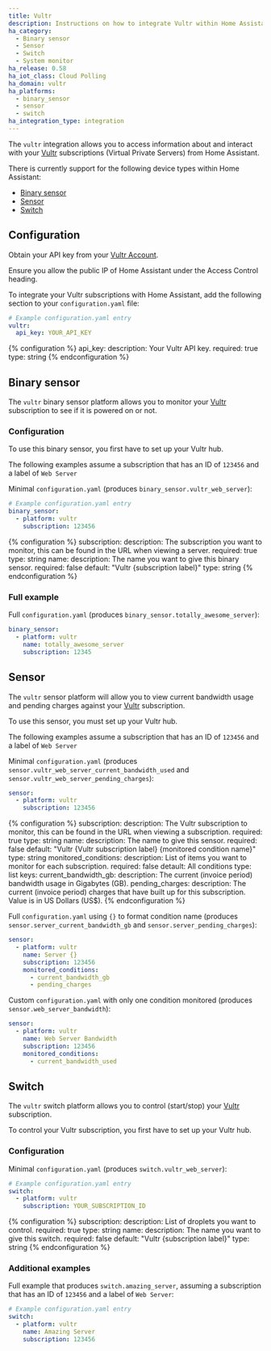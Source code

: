 ```yaml
---
title: Vultr
description: Instructions on how to integrate Vultr within Home Assistant.
ha_category:
  - Binary sensor
  - Sensor
  - Switch
  - System monitor
ha_release: 0.58
ha_iot_class: Cloud Polling
ha_domain: vultr
ha_platforms:
  - binary_sensor
  - sensor
  - switch
ha_integration_type: integration
---
```


The `vultr` integration allows you to access information about and interact with your [Vultr](https://www.vultr.com) subscriptions (Virtual Private Servers) from Home Assistant.

There is currently support for the following device types within Home Assistant:

- [Binary sensor](#binary-sensor)
- [Sensor](#sensor)
- [Switch](#switch)

## Configuration

Obtain your API key from your [Vultr Account](https://my.vultr.com/settings/#settingsapi).

<div class='note'>
Ensure you allow the public IP of Home Assistant under the Access Control heading.
</div>

To integrate your Vultr subscriptions with Home Assistant, add the following section to your `configuration.yaml` file:

```yaml
# Example configuration.yaml entry
vultr:
  api_key: YOUR_API_KEY
```

{% configuration %}
api_key:
  description: Your Vultr API key.
  required: true
  type: string
{% endconfiguration %}

## Binary sensor

The `vultr` binary sensor platform allows you to monitor your [Vultr](https://www.vultr.com/) subscription to see if it is powered on or not.

### Configuration

To use this binary sensor, you first have to set up your Vultr hub.

<div class='note'>

The following examples assume a subscription that has an ID of `123456` and a label of `Web Server`

</div>

Minimal `configuration.yaml` (produces `binary_sensor.vultr_web_server`):

```yaml
# Example configuration.yaml entry
binary_sensor:
  - platform: vultr
    subscription: 123456
```

{% configuration %}
subscription:
  description: The subscription you want to monitor, this can be found in the URL when viewing a server.
  required: true
  type: string
name:
  description: The name you want to give this binary sensor.
  required: false
  default: "Vultr {subscription label}"
  type: string
{% endconfiguration %}

### Full example

Full `configuration.yaml` (produces `binary_sensor.totally_awesome_server`):

```yaml
binary_sensor:
  - platform: vultr
    name: totally_awesome_server
    subscription: 12345
```

## Sensor

The `vultr` sensor platform will allow you to view current bandwidth usage and pending charges against your [Vultr](https://www.vultr.com/) subscription.

To use this sensor, you must set up your Vultr hub.

<div class='note'>

The following examples assume a subscription that has an ID of `123456` and a label of `Web Server`

</div>

Minimal `configuration.yaml` (produces `sensor.vultr_web_server_current_bandwidth_used` and `sensor.vultr_web_server_pending_charges`):

```yaml
sensor:
  - platform: vultr
    subscription: 123456
```

{% configuration %}
subscription:
  description: The Vultr subscription to monitor, this can be found in the URL when viewing a subscription.
  required: true
  type: string
name:
  description: The name to give this sensor.
  required: false
  default: "Vultr {Vultr subscription label} {monitored condition name}"
  type: string
monitored_conditions:
  description: List of items you want to monitor for each subscription.
  required: false
  detault: All conditions
  type: list
  keys:
    current_bandwidth_gb:
      description: The current (invoice period) bandwidth usage in Gigabytes (GB).
    pending_charges:
      description: The current (invoice period) charges that have built up for this subscription. Value is in US Dollars (US$).
{% endconfiguration %}

Full `configuration.yaml` using `{}` to format condition name (produces `sensor.server_current_bandwidth_gb` and `sensor.server_pending_charges`):

```yaml
sensor:
  - platform: vultr
    name: Server {}
    subscription: 123456
    monitored_conditions:
      - current_bandwidth_gb
      - pending_charges
```

Custom `configuration.yaml` with only one condition monitored (produces `sensor.web_server_bandwidth`):

```yaml
sensor:
  - platform: vultr
    name: Web Server Bandwidth
    subscription: 123456
    monitored_conditions:
      - current_bandwidth_used
```

## Switch

The `vultr` switch platform allows you to control (start/stop) your [Vultr](https://www.vultr.com/) subscription.

To control your Vultr subscription, you first have to set up your Vultr hub.

### Configuration

Minimal `configuration.yaml` (produces `switch.vultr_web_server`):

```yaml
# Example configuration.yaml entry
switch:
  - platform: vultr
    subscription: YOUR_SUBSCRIPTION_ID
```

{% configuration %}
subscription:
  description: List of droplets you want to control.
  required: true
  type: string
name:
  description: The name you want to give this switch.
  required: false
  default: "Vultr {subscription label}"
  type: string
{% endconfiguration %}

### Additional examples

Full example that produces `switch.amazing_server`, assuming a subscription that has an ID of `123456` and a label of `Web Server`:

```yaml
# Example configuration.yaml entry
switch:
  - platform: vultr
    name: Amazing Server
    subscription: 123456
```

